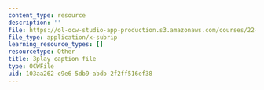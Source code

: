 ```yaml
---
content_type: resource
description: ''
file: https://ol-ocw-studio-app-production.s3.amazonaws.com/courses/22-01-introduction-to-nuclear-engineering-and-ionizing-radiation-fall-2016/103aa262c9e65db9abdb2f2ff516ef38_kjX4HCtlJBY.vtt
file_type: application/x-subrip
learning_resource_types: []
resourcetype: Other
title: 3play caption file
type: OCWFile
uid: 103aa262-c9e6-5db9-abdb-2f2ff516ef38
---
```

